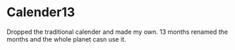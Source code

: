 # Calender13
 Dropped the traditional calender and made my own. 13 months renamed the months and the whole planet casn use it. 
